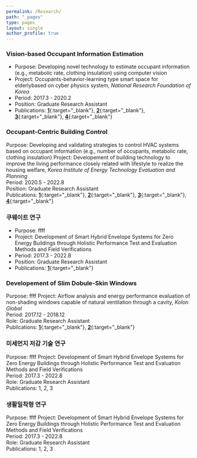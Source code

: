 ```yaml
---
permalink: /Research/
path: "_pages"
type: pages
layout: single
author_profile: true
---
```

### Vision-based Occupant Information Estimation 
* Purpose: Developing novel technology to estimate occupant information (e.g., metabolic rate, clothing insulation) using computer vision
* Project: Occupants-behavior-learning type smart space for elderlybased on cyber physics system, _National Research Foundation of Korea_   
* Period: 2017.3 - 2020.2   
* Position: Graduate Research Assistant   
* Publications: [__1__](https://www.sciencedirect.com/science/article/pii/S0360132321004388){:target="_blank"}, [__2__](https://www.mdpi.com/2071-1050/11/20/5702){:target="_blank"}, [__3__](https://www.mdpi.com/2073-4433/11/1/106){:target="_blank"}, [__4__](https://link.springer.com/article/10.1007/s12273-020-0707-1){:target="_blank"}   

### Occupant-Centric Building Control
Purpose: Developing and validating strategies to control HVAC systems based on occupant information (e.g., number of occupants, metabolic rate, clothing insulation)
Project: Developement of building technology to improve the living performance closely related with lifestyle to realize the housing welfare, _Korea Institute of Energy Technology Evaluation and Planning_   
Period: 2020.5 - 2022.8   
Position: Graduate Research Assistant   
Publications: [__1__](https://www.sciencedirect.com/science/article/pii/S0360132322007272){:target="_blank"}, [__2__](https://www.sciencedirect.com/science/article/pii/S0360132322007272){:target="_blank"}, [__3__](https://www.sciencedirect.com/science/article/pii/S0378778821006733){:target="_blank"}, [__4__](https://www.sciencedirect.com/science/article/pii/S0360132321004662){:target="_blank"}   

### 쿠웨이트 연구
* Purpose: ffff
* Project: Development of Smart Hybrid Envelope Systems for Zero Energy Buildings through Holistic Performance Test and Evaluation Methods and Field Verifications   
* Period: 2017.3 - 2022.8   
* Position: Graduate Research Assistant   
* Publications: [__1__](https://www.sciencedirect.com/science/article/pii/S036013232100754X){:target="_blank"}

### Developement of Slim Dobule-Skin Windows
Purpose: ffff
Project: Airflow analysis and energy performance evaluation of non-shading windows capable of natural ventilation through a cavity, _Kolon Global_   
Period: 2017.12 - 2018.12   
Role: Graduate Research Assistant   
Publications: [__1__](https://www.sciencedirect.com/science/article/pii/S1359431119311081){:target="_blank"}, [__2__](https://www.sciencedirect.com/science/article/pii/S0378778821009658){:target="_blank"}   

### 미세먼지 저감 기술 연구
Purpose: ffff
Project: Development of Smart Hybrid Envelope Systems for Zero Energy Buildings through Holistic Performance Test and Evaluation Methods and Field Verifications   
Period: 2017.3 - 2022.8   
Role: Graduate Research Assistant   
Publications: 1, 2, 3   

### 생활밀착형 연구
Purpose: ffff
Project: Development of Smart Hybrid Envelope Systems for Zero Energy Buildings through Holistic Performance Test and Evaluation Methods and Field Verifications   
Period: 2017.3 - 2022.8   
Role: Graduate Research Assistant   
Publications: 1, 2, 3   
